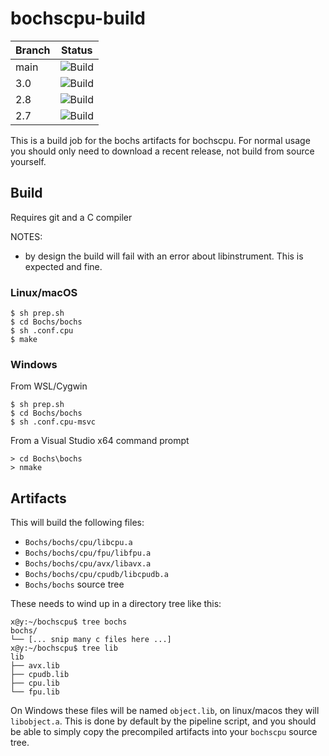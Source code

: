 # bochscpu-build

|Branch|Status|
|------|------|
|main|![Build](https://github.com/yrp604/bochscpu-build/actions/workflows/build.yml/badge.svg)|
|3.0|![Build](https://github.com/yrp604/bochscpu-build/actions/workflows/build.yml/badge.svg?branch=3.0)|
|2.8|![Build](https://github.com/yrp604/bochscpu-build/actions/workflows/build.yml/badge.svg?branch=2.8)|
|2.7|![Build](https://github.com/yrp604/bochscpu-build/actions/workflows/build.yml/badge.svg?branch=2.7)|

This is a build job for the bochs artifacts for bochscpu. For normal usage you
should only need to download a recent release, not build from source yourself.

## Build

Requires git and a C compiler

NOTES:
- by design the build will fail with an error about libinstrument. This is
expected and fine.

### Linux/macOS

```
$ sh prep.sh
$ cd Bochs/bochs
$ sh .conf.cpu
$ make
```

### Windows

From WSL/Cygwin

```
$ sh prep.sh
$ cd Bochs/bochs
$ sh .conf.cpu-msvc
```

From a Visual Studio x64 command prompt
```
> cd Bochs\bochs
> nmake
```

## Artifacts

This will build the following files:
- `Bochs/bochs/cpu/libcpu.a`
- `Bochs/bochs/cpu/fpu/libfpu.a`
- `Bochs/bochs/cpu/avx/libavx.a`
- `Bochs/bochs/cpu/cpudb/libcpudb.a`
- `Bochs/bochs` source tree

These needs to wind up in a directory tree like this:
```
x@y:~/bochscpu$ tree bochs
bochs/
└── [... snip many c files here ...]
x@y:~/bochscpu$ tree lib
lib
├── avx.lib
├── cpudb.lib
├── cpu.lib
└── fpu.lib
```

On Windows these files will be named `object.lib`, on linux/macos they will
`libobject.a`. This is done by default by the pipeline script, and you should
be able to simply copy the precompiled artifacts into your `bochscpu` source
tree.
